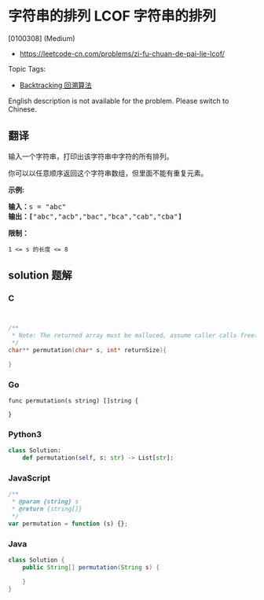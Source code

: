 # 字符串的排列 LCOF 字符串的排列

[0100308] (Medium)

- https://leetcode-cn.com/problems/zi-fu-chuan-de-pai-lie-lcof/

Topic Tags:

- [Backtracking 回溯算法](https://leetcode-cn.com/tag/backtracking/)

English description is not available for the problem. Please switch to Chinese.

## 翻译

输入一个字符串，打印出该字符串中字符的所有排列。

你可以以任意顺序返回这个字符串数组，但里面不能有重复元素。

**示例:**

<pre><strong>输入：</strong>s = "abc"
<strong>输出：[</strong>"abc","acb","bac","bca","cab","cba"<strong>]</strong>
</pre>

**限制：**

`1 <= s 的长度 <= 8`

## solution 题解

### C

```c


/**
 * Note: The returned array must be malloced, assume caller calls free().
 */
char** permutation(char* s, int* returnSize){

}


```

### Go

```golang
func permutation(s string) []string {

}
```

### Python3

```python
class Solution:
    def permutation(self, s: str) -> List[str]:
```

### JavaScript

```javascript
/**
 * @param {string} s
 * @return {string[]}
 */
var permutation = function (s) {};
```

### Java

```java
class Solution {
    public String[] permutation(String s) {

    }
}
```
